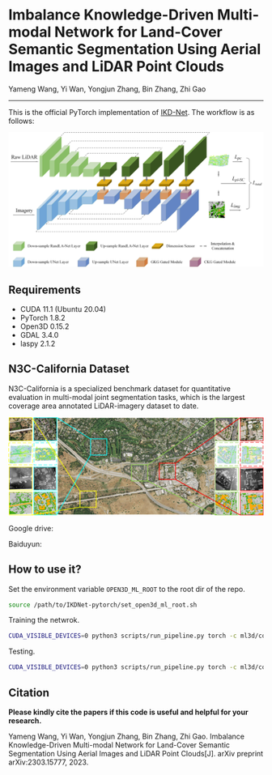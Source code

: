 # Imbalance Knowledge-Driven Multi-modal Network for Land-Cover Semantic Segmentation Using Aerial Images and LiDAR Point Clouds
Yameng Wang, Yi Wan, Yongjun Zhang, Bin Zhang, Zhi Gao
___________

This is the official PyTorch implementation of  [IKD-Net](https://arxiv.org/ftp/arxiv/papers/2303/2303.15777.pdf). The workflow is as follows:

![IKD-Net](./network.jpg)

Requirements
---------------------
 * CUDA 11.1 (Ubuntu 20.04)
 * PyTorch 1.8.2
 * Open3D  0.15.2
 * GDAL 3.4.0
 * laspy 2.1.2

N3C-California Dataset
---------------------
N3C-California is a specialized benchmark dataset for quantitative evaluation in multi-modal joint segmentation tasks, which is the largest coverage area annotated LiDAR-imagery dataset to date.

![N3C-California](./N3C-California.jpg)

Google drive: 

Baiduyun: 

How to use it?
---------------------
Set the environment variable `OPEN3D_ML_ROOT` to the root dir of the repo. 
```bash
source /path/to/IKDNet-pytorch/set_open3d_ml_root.sh
```

Training the netwrok.
```bash
CUDA_VISIBLE_DEVICES=0 python3 scripts/run_pipeline.py torch -c ml3d/configs/siamesenet_multisantaclara.yml --dataset.dataset_path path/to/your/dataset/ --dataset.cache_dir path/to/your/cache/ --pipeline SemanticSegmentationDual --dataset.use_cache True
```

Testing.
```bash
CUDA_VISIBLE_DEVICES=0 python3 scripts/run_pipeline.py torch -c ml3d/configs/siamesenet_multisantaclara.yml --dataset.dataset_path path/to/your/dataset/ --dataset.cache_dir path/to/your/cache/ --pipeline SemanticSegmentationDual --dataset.use_cache True --split test --ckpt_path path/to/weight/file/
```


Citation
---------------------

**Please kindly cite the papers if this code is useful and helpful for your research.**

Yameng Wang, Yi Wan, Yongjun Zhang, Bin Zhang, Zhi Gao. Imbalance Knowledge-Driven Multi-modal Network for Land-Cover Semantic Segmentation Using Aerial Images and LiDAR Point Clouds[J]. arXiv preprint arXiv:2303.15777, 2023.

